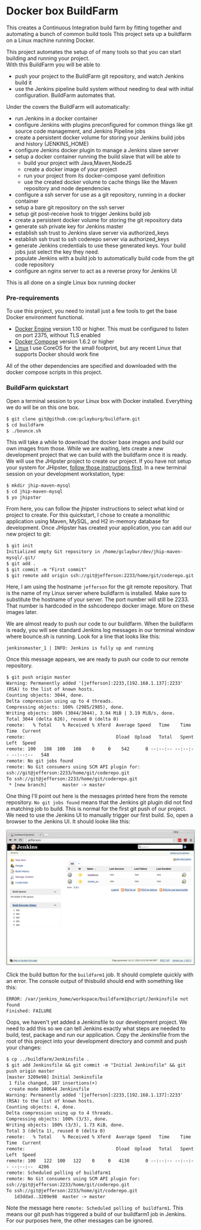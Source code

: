 # Docker box BuildFarm
This creates a Continuous Integration build farm by fitting together and automating a bunch of common build tools
This project sets up a buildfarm on a Linux machine running Docker.  

This project automates the setup of of many tools so that you can start building and running your project.  
With this BuildFarm you will be able to
- push your project to the BuildFarm git repository, and watch Jenkins build it
- use the Jenkins pipeline build system without needing to deal with initial configuration.  BuildFarm automates that.


Under the covers the BuildFarm will automatically:
- run Jenkins in a docker container
- configure Jenkins with plugins preconfigured for common things like git source code management, and Jenkins Pipeline jobs
- create a persistent docker volume for storing your Jenkins build jobs and history (JENKINS_HOME)
- configure Jenkins docker plugin to manage a Jenkins slave server
- setup a docker container running the build slave that will be able to
  - build your project with Java,Maven,NodeJS
  - create a docker image of your project
  - run your project from its docker-compose yaml definition
  - use the created docker volume to cache things like the Maven repository and node dependencies
- configure a ssh server for use as a git repository, running in a docker container
- setup a bare git repository on the ssh server
- setup git post-receive hook to trigger Jenkins build job 
- create a persistent docker volume for storing the git repository data
- generate ssh private key for Jenkins master
- establish ssh trust to Jenkins slave server via authorized_keys
- establish ssh trust to ssh coderepo server via authorized_keys
- generate Jenkins credentials to use these generated keys.  Your build jobs just select the key they need.
- populate Jenkins with a build job to automatically build code from the git code repository
- configure an nginx server to act as a reverse proxy for Jenkins UI

This is all done on a single Linux box running docker

### Pre-requirements
To use this project, you need to install just a few tools to get the base Docker environment functional.  
- [Docker Engine] version 1.10 or higher.  This must be configured to listen on port 2375, without TLS enabled
- [Docker Compose] version 1.6.2 or higher
- [Linux]  I use CoreOS for the small footprint, but any recent Linux that supports Docker should work fine

All of the other dependencies are specified and downloaded with the docker compose scripts in this project.

### BuildFarm quickstart
Open a terminal session to your Linux box with Docker installed.  Everything we do will be on this one box.
```console
$ git clone git@github.com:gclayburg/buildfarm.git
$ cd buildfarm
$ ./bounce.sh
```

This will take a while to download the docker base images and build our own images from those.  While we are waiting, lets create a new development project that we can build with the buildfarm once it is ready.  We will use the JHipster project to create our project.  If you have not setup your system for JHipster, [follow those instructions first].  In a new terminal session on your development workstation, type:

```console
$ mkdir jhip-maven-mysql
$ cd jhip-maven-mysql
$ yo jhipster
```
From here, you can follow the jhipster instructions to select what kind or project to create.  For this quickstart, I chose to create a monolithic application using Maven, MySQL, and H2 in-memory database for development.  Once JHipster has created your application, you can add our new project to git:

```console
$ git init
Initialized empty Git repository in /home/gclaybur/dev/jhip-maven-mysql/.git/
$ git add .
$ git commit -m "First commit"
$ git remote add origin ssh://git@jefferson:2233/home/git/coderepo.git
```
Here, I am using the hostname `jefferson` for the git remote repository.  That is the name of my Linux server where buildfarm is installed.  Make sure to substitute the hostname of your server.  The port number will still be 2233.  That number is hardcoded in the sshcoderepo docker image.  More on these images later.

We are almost ready to push our code to our buildfarm.  When the buildfarm is ready, you will see standard Jenkins log messages in our terminal window where bounce.sh is running.  Look for a line that looks like this:
```console
jenkinsmaster_1 | INFO: Jenkins is fully up and running
```
Once this message appears, we are ready to push our code to our remote repository.  
```console
$ git push origin master
Warning: Permanently added '[jefferson]:2233,[192.168.1.137]:2233' (RSA) to the list of known hosts.
Counting objects: 3044, done.
Delta compression using up to 4 threads.
Compressing objects: 100% (2985/2985), done.
Writing objects: 100% (3044/3044), 3.94 MiB | 3.19 MiB/s, done.
Total 3044 (delta 626), reused 0 (delta 0)
remote:   % Total    % Received % Xferd  Average Speed   Time    Time     Time  Current
remote:                                  Dload  Upload   Total   Spent    Left  Speed
remote: 100   108  100   108    0     0    542      0 --:--:-- --:--:-- --:--:--   548
remote: No git jobs found
remote: No Git consumers using SCM API plugin for: ssh://git@jefferson:2233/home/git/coderepo.git
To ssh://git@jefferson:2233/home/git/coderepo.git
 * [new branch]      master -> master
```

One thing I'll point out here is the messages printed here from the remote repository.  `No git jobs found` means that the Jenkins git plugin did not find a matching job to build.  This is normal for the first git push of our project.  We need to use the Jenkins UI to manually trigger our first build.  So, open a browser to the Jenkins UI. It should looke like this:

![2 Jenkins jobs](http://raw.githubusercontent.com/gclayburg/buildfarm/master/screenshots/jenkins-2-initial-jobs.png)

Click the build button for the `buildfarm1` job.  It should complete quickly with an error.  The console output of thisbuild should end with something like this:
```
ERROR: /var/jenkins_home/workspace/buildfarm1@script/Jenkinsfile not found
Finished: FAILURE
```
Oops, we haven't yet added a Jenkinsfile to our development project.  We need to add this so we can tell Jenkins exactly what steps are needed to build, test, package and run our application.  Copy the Jenkinsfile from the root of this project into your development directory and commit and push your changes:
```console
$ cp ../buildfarm/Jenkinsfile .
$ git add Jenkinsfile && git commit -m "Initial Jenkinsfile" && git push origin master
[master 3209e98] Initial Jenkinsfile
 1 file changed, 107 insertions(+)
 create mode 100644 Jenkinsfile
Warning: Permanently added '[jefferson]:2233,[192.168.1.137]:2233' (RSA) to the list of known hosts.
Counting objects: 4, done.
Delta compression using up to 4 threads.
Compressing objects: 100% (3/3), done.
Writing objects: 100% (3/3), 1.73 KiB, done.
Total 3 (delta 1), reused 0 (delta 0)
remote:   % Total    % Received % Xferd  Average Speed   Time    Time     Time  Current
remote:                                  Dload  Upload   Total   Spent    Left  Speed
remote: 100   122  100   122    0     0   4130      0 --:--:-- --:--:-- --:--:--  4206
remote: Scheduled polling of buildfarm1
remote: No Git consumers using SCM API plugin for: ssh://git@jefferson:2233/home/git/coderepo.git
To ssh://git@jefferson:2233/home/git/coderepo.git
   1d3ddad..3209e98  master -> master
```
Note the message here `remote: Scheduled polling of buildfarm1`.  This means our git push has triggered a build of our buildfarm1 job in Jenkins.  For our purposes here, the other messages can be ignored.


[Linux]: <http://www.ubuntu.com>
[Docker Engine]: <https://docs.docker.com/engine/understanding-docker/>
[Docker Compose]: <https://docs.docker.com/compose/install/>
[jhipster]: <https://jhipster.github.io/>
[follow those instructions first]: <https://jhipster.github.io/creating-an-app/>
